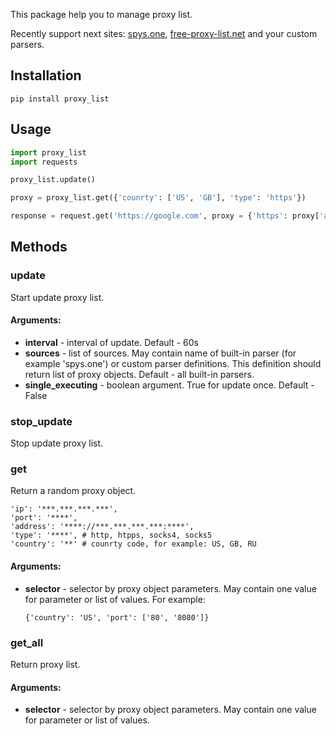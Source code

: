 This package help you to manage proxy list.

Recently support next sites:
<a href = 'http://spys.one/proxies/'>spys.one</a>,
<a href = 'https://free-proxy-list.net/'>free-proxy-list.net</a>
and your custom parsers.

<h2> Installation </h2>

    pip install proxy_list

<h2> Usage </h2>

```python
import proxy_list
import requests

proxy_list.update()

proxy = proxy_list.get({'counrty': ['US', 'GB'], 'type': 'https'})

response = request.get('https://google.com', proxy = {'https': proxy['address'])})
```

<h2> Methods </h2>

<h3> update </h3>

Start update proxy list.

<h4> Arguments: </h4>
<ul>
    <li> <b>interval</b> - interval of update. Default - 60s</li>
    <li>
        <b>sources</b>
        - list of sources. May contain name of built-in parser
        (for example 'spys.one') or custom parser definitions. This definition
        should return list of proxy objects. Default - all built-in parsers.
    </li>
    <li> <b>single_executing</b> - boolean argument. True for update once. Default - False
</ul>

<h3> stop_update </h3>

Stop update proxy list.

<h3> get </h3>

Return a random proxy object.

    'ip': '***.***.***.***',
    'port': '****',
    'address': '****://***.***.***.***:****',
    'type': '****', # http, htpps, socks4, socks5
    'country': '**' # counrty code, for example: US, GB, RU

<h4> Arguments: </h4>
<ul>
    <li>
        <b>selector</b>
        - selector by proxy object parameters. May contain one value for parameter or
        list of values. For example:
    </li>

    {'country': 'US', 'port': ['80', '8080']}
</ul>

<h3> get_all </h3>

Return proxy list.

<h4> Arguments: </h4>
<ul>
    <li>
        <b>selector</b>
        - selector by proxy object parameters. May contain one value for parameter or
        list of values.
    </li>
</ul>
